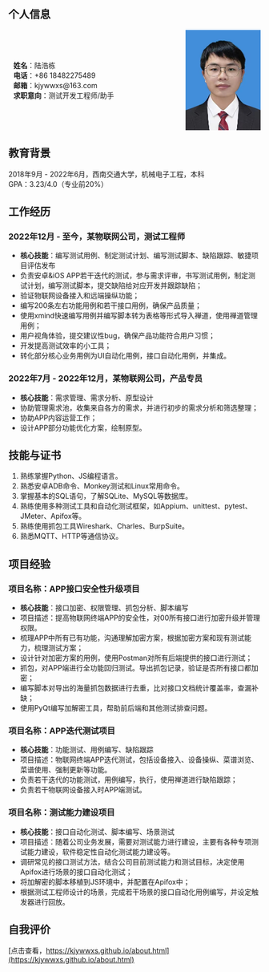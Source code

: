 
## 个人信息


<div style="display: flex; align-items: center; justify-content: space-between">  
    <p style="margin-left: 10px;">  
        <b>姓名</b>：陆浩栋<br>
        <b>电话</b>：+86 18482275489<br>
        <b>邮箱</b>：kjywwxs@163.com<br>
        <b>求职意向</b>：测试开发工程师/助手  
    </p>  
    <img src="/images/证件照.jpg" width = "150" height = "200" alt="证件照"/>  
</div>

## 教育背景

2018年9月 - 2022年6月，西南交通大学，机械电子工程，本科  
GPA：3.23/4.0（专业前20%）

## 工作经历

### 2022年12月 - 至今，某物联网公司，测试工程师

- **核心技能**：编写测试用例、制定测试计划、编写测试脚本、缺陷跟踪、敏捷项目评估发布
- 负责安卓&iOS APP若干迭代的测试，参与需求评审，书写测试用例，制定测试计划，编写测试脚本，提交缺陷给对应开发并跟踪缺陷；
- 验证物联网设备接入和远端操纵功能；
- 编写200条左右功能用例和若干接口用例，确保产品质量；
- 使用xmind快速编写用例并编写脚本转为表格等形式导入禅道，使用禅道管理用例；
- 用户视角体验，提交建议性bug，确保产品功能符合用户习惯；
- 开发提高测试效率的小工具；
- 转化部分核心业务用例为UI自动化用例，接口自动化用例，并集成。

### 2022年7月 - 2022年12月，某物联网公司，产品专员

- **核心技能**：需求管理、需求分析、原型设计
- 协助管理需求池，收集来自各方的需求，并进行初步的需求分析和筛选整理；
- 协助APP内容运营工作；
- 设计APP部分功能优化方案，绘制原型。

## 技能与证书

1. 熟练掌握Python、JS编程语言。
2. 熟悉安卓ADB命令、Monkey测试和Linux常用命令。
3. 掌握基本的SQL语句，了解SQLite、MySQL等数据库。
4. 熟练使用多种测试工具和自动化测试框架，如Appium、unittest、pytest、JMeter、Apifox等。
5. 熟练使用抓包工具Wireshark、Charles、BurpSuite。
6. 熟悉MQTT、HTTP等通信协议。

## 项目经验

### 项目名称：APP接口安全性升级项目

- **核心技能**：接口加密、权限管理、抓包分析、脚本编写
- 项目描述：提高物联网终端APP的安全性，对00所有接口进行加密升级并管理权限。
- 梳理APP中所有已有功能，沟通理解加密方案，根据加密方案和现有测试能力，梳理测试方案；
- 设计针对加密方案的用例，使用Postman对所有后端提供的接口进行测试；
- 抓包，对APP端进行全功能回归测试。导出抓包记录，验证是否所有接口都加密；
- 编写脚本对导出的海量抓包数据进行去重，比对接口文档统计覆盖率，查漏补缺；
- 使用PyQt编写加解密工具，帮助前后端和其他测试排查问题。

### 项目名称：APP迭代测试项目

- **核心技能**：功能测试、用例编写、缺陷跟踪
- 项目描述：物联网终端APP迭代测试，包括设备接入、设备操纵、菜谱浏览、菜谱使用、强制更新等功能。
- 负责若干迭代的功能测试，用例编写，执行，使用禅道进行缺陷跟踪；
- 负责若干物联网设备接入时APP端测试。

### 项目名称：测试能力建设项目

- **核心技能**：接口自动化测试、脚本编写、场景测试
- 项目描述：随着公司业务发展，需要对测试能力进行建设，主要有各种专项测试能力建设，软件稳定性自动化测试能力建设等。
- 调研常见的接口测试方法，结合公司目前测试能力和测试目标，决定使用Apifox进行场景的接口自动化测试；
- 将加解密的脚本移植到JS环境中，并配置在Apifox中；
- 根据测试工程师设计的场景，完成若干场景的接口自动化用例编写，并设定触发器进行回放。

## 自我评价

[点击查看，https://kjywwxs.github.io/about.html](https://kjywwxs.github.io/about.html)
